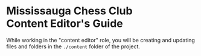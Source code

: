 
# Mississauga Chess Club<br>Content Editor's Guide

While working in the "content editor" role, you will be creating and updating
files and folders in the `./content` folder of the project.

